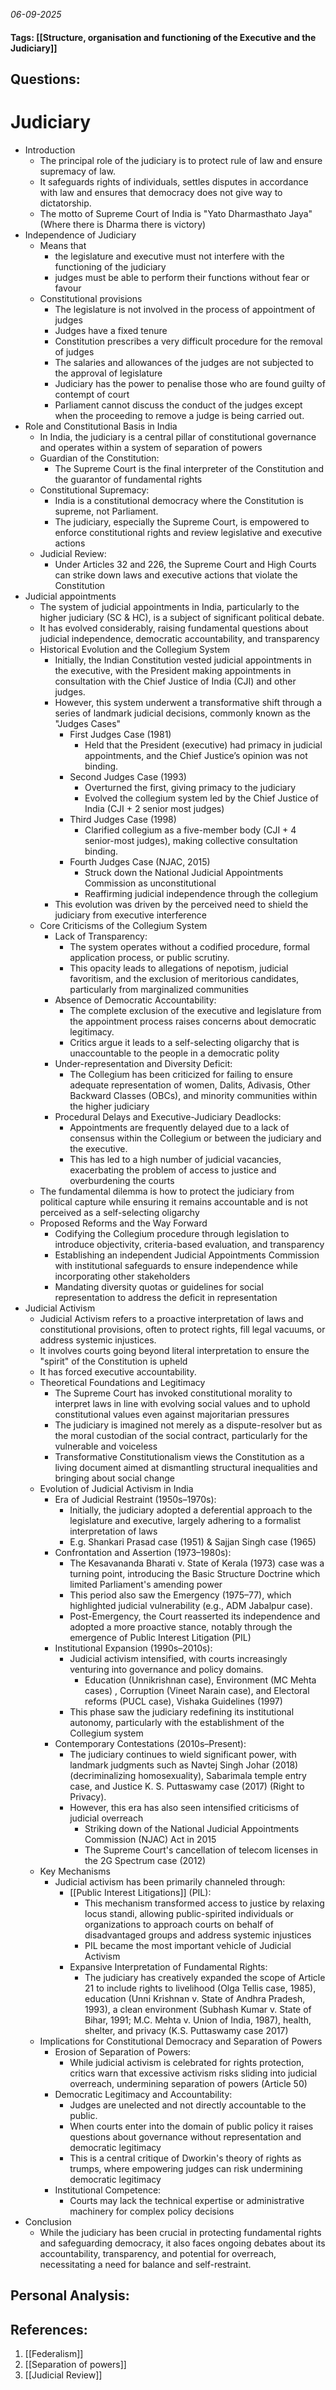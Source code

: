 *06-09-2025*
#### Tags: [[Structure, organisation and functioning of the Executive and the Judiciary]]


## Questions:



# Judiciary

- Introduction
	- The principal role of the judiciary is to protect rule of law and ensure supremacy of law. 
	- It safeguards rights of individuals, settles disputes in accordance with law and ensures that democracy does not give way to dictatorship. 
	- The motto of Supreme Court of India is "Yato Dharmasthato Jaya" (Where there is Dharma there is victory)
- Independence of Judiciary
	- Means that
		- the legislature and executive must not interfere with the functioning of the judiciary
		- judges must be able to perform their functions without fear or favour
	- Constitutional provisions
		- The legislature is not involved in the process of appointment of judges
		- Judges have a fixed tenure
		- Constitution prescribes a very difficult procedure for the removal of judges
		- The salaries and allowances of the judges are not subjected to the approval of legislature
		- Judiciary has the power to penalise those who are found guilty of contempt of court
		- Parliament cannot discuss the conduct of the judges except when the proceeding to remove a judge is being carried out.
- Role and Constitutional Basis in India
	- In India, the judiciary is a central pillar of constitutional governance and operates within a system of separation of powers
	- Guardian of the Constitution: 
		- The Supreme Court is the final interpreter of the Constitution and the guarantor of fundamental rights
	- Constitutional Supremacy: 
		- India is a constitutional democracy where the Constitution is supreme, not Parliament. 
		- The judiciary, especially the Supreme Court, is empowered to enforce constitutional rights and review legislative and executive actions
	- Judicial Review: 
		- Under Articles 32 and 226, the Supreme Court and High Courts can strike down laws and executive actions that violate the Constitution
- Judicial appointments
	- The system of judicial appointments in India, particularly to the higher judiciary (SC & HC), is a subject of significant political debate. 
	- It has evolved considerably, raising fundamental questions about judicial independence, democratic accountability, and transparency
	- Historical Evolution and the Collegium System
		- Initially, the Indian Constitution vested judicial appointments in the executive, with the President making appointments in consultation with the Chief Justice of India (CJI) and other judges. 
		- However, this system underwent a transformative shift through a series of landmark judicial decisions, commonly known as the "Judges Cases"
			- First Judges Case (1981)
				- Held that the President (executive) had primacy in judicial appointments, and the Chief Justice’s opinion was not binding.
			- Second Judges Case (1993) 
				- Overturned the first, giving primacy to the judiciary 
				- Evolved the collegium system led by the Chief Justice of India (CJI + 2 senior most judges)
			- Third Judges Case (1998)  
				- Clarified collegium as a five-member body (CJI + 4 senior-most judges), making collective consultation binding.
			- Fourth Judges Case (NJAC, 2015) 
				- Struck down the National Judicial Appointments Commission as unconstitutional 
				- Reaffirming judicial independence through the collegium
		- This evolution was driven by the perceived need to shield the judiciary from executive interference
	- Core Criticisms of the Collegium System
		- Lack of Transparency: 
			- The system operates without a codified procedure, formal application process, or public scrutiny. 
			- This opacity leads to allegations of nepotism, judicial favoritism, and the exclusion of meritorious candidates, particularly from marginalized communities
		- Absence of Democratic Accountability: 
			- The complete exclusion of the executive and legislature from the appointment process raises concerns about democratic legitimacy.
			- Critics argue it leads to a self-selecting oligarchy that is unaccountable to the people in a democratic polity
		- Under-representation and Diversity Deficit: 
			- The Collegium has been criticized for failing to ensure adequate representation of women, Dalits, Adivasis, Other Backward Classes (OBCs), and minority communities within the higher judiciary
		- Procedural Delays and Executive-Judiciary Deadlocks: 
			- Appointments are frequently delayed due to a lack of consensus within the Collegium or between the judiciary and the executive. 
			- This has led to a high number of judicial vacancies, exacerbating the problem of access to justice and overburdening the courts
	- The fundamental dilemma is how to protect the judiciary from political capture while ensuring it remains accountable and is not perceived as a self-selecting oligarchy
	- Proposed Reforms and the Way Forward
		- Codifying the Collegium procedure through legislation to introduce objectivity, criteria-based evaluation, and transparency
		- Establishing an independent Judicial Appointments Commission with institutional safeguards to ensure independence while incorporating other stakeholders
		- Mandating diversity quotas or guidelines for social representation to address the deficit in representation
- Judicial Activism
	- Judicial Activism refers to a proactive interpretation of laws and constitutional provisions, often to protect rights, fill legal vacuums, or address systemic injustices. 
	- It involves courts going beyond literal interpretation to ensure the "spirit" of the Constitution is upheld
	- It has forced executive accountability.
	- Theoretical Foundations and Legitimacy
		- The Supreme Court has invoked constitutional morality to interpret laws in line with evolving social values and to uphold constitutional values even against majoritarian pressures
		- The judiciary is imagined not merely as a dispute-resolver but as the moral custodian of the social contract, particularly for the vulnerable and voiceless
		- Transformative Constitutionalism views the Constitution as a living document aimed at dismantling structural inequalities and bringing about social change
	- Evolution of Judicial Activism in India
		- Era of Judicial Restraint (1950s–1970s): 
			- Initially, the judiciary adopted a deferential approach to the legislature and executive, largely adhering to a formalist interpretation of laws
			- E.g. Shankari Prasad case (1951) & Sajjan Singh case (1965)
		- Confrontation and Assertion (1973–1980s): 
			- The Kesavananda Bharati v. State of Kerala (1973) case was a turning point, introducing the Basic Structure Doctrine which limited Parliament's amending power 
			- This period also saw the Emergency (1975–77), which highlighted judicial vulnerability (e.g., ADM Jabalpur case). 
			- Post-Emergency, the Court reasserted its independence and adopted a more proactive stance, notably through the emergence of Public Interest Litigation (PIL)
		- Institutional Expansion (1990s–2010s): 
			- Judicial activism intensified, with courts increasingly venturing into governance and policy domains. 
				- Education (Unnikrishnan case), Environment (MC Mehta cases) , Corruption (Vineet Narain case), and Electoral reforms (PUCL case), Vishaka Guidelines (1997) 
			- This phase saw the judiciary redefining its institutional autonomy, particularly with the establishment of the Collegium system
		- Contemporary Contestations (2010s–Present): 
			- The judiciary continues to wield significant power, with landmark judgments such as Navtej Singh Johar (2018) (decriminalizing homosexuality), Sabarimala temple entry case, and Justice K. S. Puttaswamy case (2017) (Right to Privacy). 
			- However, this era has also seen intensified criticisms of judicial overreach
				- Striking down of the National Judicial Appointments Commission (NJAC) Act in 2015
				- The Supreme Court's cancellation of telecom licenses in the 2G Spectrum case (2012)
	- Key Mechanisms
		- Judicial activism has been primarily channeled through:
			- [[Public Interest Litigations]] (PIL): 
				- This mechanism transformed access to justice by relaxing locus standi, allowing public-spirited individuals or organizations to approach courts on behalf of disadvantaged groups and address systemic injustices
				- PIL became the most important vehicle of Judicial Activism
			- Expansive Interpretation of Fundamental Rights: 
				- The judiciary has creatively expanded the scope of Article 21 to include rights to livelihood (Olga Tellis case, 1985), education (Unni Krishnan v. State of Andhra Pradesh, 1993), a clean environment (Subhash Kumar v. State of Bihar, 1991; M.C. Mehta v. Union of India, 1987), health, shelter, and privacy (K.S. Puttaswamy case 2017)
	- Implications for Constitutional Democracy and Separation of Powers
		- Erosion of Separation of Powers: 
			- While judicial activism is celebrated for rights protection, critics warn that excessive activism risks sliding into judicial overreach, undermining separation of powers (Article 50)
		- Democratic Legitimacy and Accountability: 
			- Judges are unelected and not directly accountable to the public. 
			- When courts enter into the domain of public policy it raises questions about governance without representation and democratic legitimacy
			- This is a central critique of Dworkin's theory of rights as trumps, where empowering judges can risk undermining democratic legitimacy
		- Institutional Competence: 
			- Courts may lack the technical expertise or administrative machinery for complex policy decisions
- Conclusion
	- While the judiciary has been crucial in protecting fundamental rights and safeguarding democracy, it also faces ongoing debates about its accountability, transparency, and potential for overreach, necessitating a need for balance and self-restraint.




## Personal Analysis:


## References:

1. [[Federalism]]
2. [[Separation of powers]]
3. [[Judicial Review]]